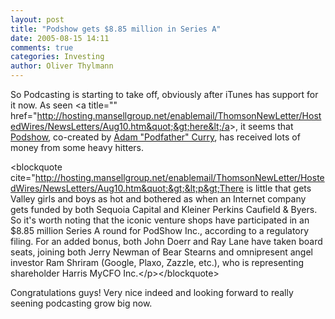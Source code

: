 ```yaml
---
layout: post
title: "Podshow gets $8.85 million in Series A"
date: 2005-08-15 14:11
comments: true
categories: Investing
author: Oliver Thylmann
---
```



So Podcasting is starting to take off, obviously after iTunes has support for it now. As seen &lt;a title=&quot;&quot; href=&quot;http://hosting.mansellgroup.net/enablemail/ThomsonNewLetter/HostedWires/NewsLetters/Aug10.htm&quot;&gt;here&lt;/a&gt;, it seems that [Podshow](http://podshow.com/), co-created by [Adam &quot;Podfather&quot; Curry](http://curry.com), has received lots of money from some heavy hitters.

&lt;blockquote cite=&quot;http://hosting.mansellgroup.net/enablemail/ThomsonNewLetter/HostedWires/NewsLetters/Aug10.htm&quot;&gt;&lt;p&gt;There is little that gets Valley girls and boys as hot and bothered as when an Internet company gets funded by both Sequoia Capital and Kleiner Perkins Caufield &amp; Byers. So it's worth noting that the iconic venture shops have participated in an $8.85 million Series A round for PodShow Inc., according to a regulatory filing. For an added bonus, both John Doerr and Ray Lane have taken board seats, joining both Jerry Newman of Bear Stearns and omnipresent angel investor Ram Shriram (Google, Plaxo, Zazzle, etc.), who is representing shareholder Harris MyCFO Inc.&lt;/p&gt;&lt;/blockquote&gt;

Congratulations guys! Very nice indeed and looking forward to really seening podcasting grow big now.


